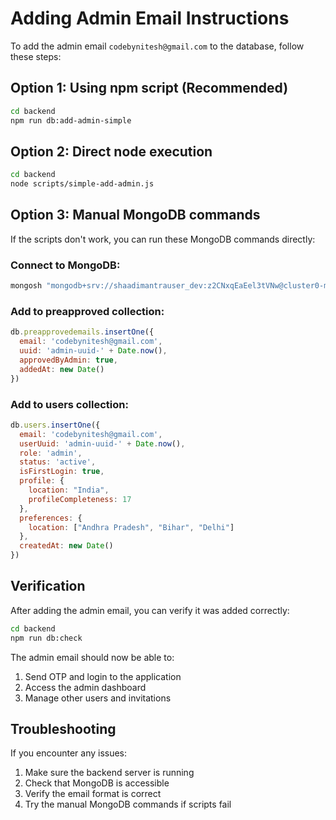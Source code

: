 # Adding Admin Email Instructions

To add the admin email `codebynitesh@gmail.com` to the database, follow these steps:

## Option 1: Using npm script (Recommended)
```bash
cd backend
npm run db:add-admin-simple
```

## Option 2: Direct node execution
```bash
cd backend
node scripts/simple-add-admin.js
```

## Option 3: Manual MongoDB commands
If the scripts don't work, you can run these MongoDB commands directly:

### Connect to MongoDB:
```bash
mongosh "mongodb+srv://shaadimantrauser_dev:z2CNxqEaEel3tVNw@cluster0-m0freetier.hdkszsj.mongodb.net/test?retryWrites=true&w=majority&appName=Cluster0-M0freeTier"
```

### Add to preapproved collection:
```javascript
db.preapprovedemails.insertOne({
  email: 'codebynitesh@gmail.com',
  uuid: 'admin-uuid-' + Date.now(),
  approvedByAdmin: true,
  addedAt: new Date()
})
```

### Add to users collection:
```javascript
db.users.insertOne({
  email: 'codebynitesh@gmail.com',
  userUuid: 'admin-uuid-' + Date.now(),
  role: 'admin',
  status: 'active',
  isFirstLogin: true,
  profile: {
    location: "India",
    profileCompleteness: 17
  },
  preferences: {
    location: ["Andhra Pradesh", "Bihar", "Delhi"]
  },
  createdAt: new Date()
})
```

## Verification
After adding the admin email, you can verify it was added correctly:

```bash
cd backend
npm run db:check
```

The admin email should now be able to:
1. Send OTP and login to the application
2. Access the admin dashboard
3. Manage other users and invitations

## Troubleshooting
If you encounter any issues:
1. Make sure the backend server is running
2. Check that MongoDB is accessible
3. Verify the email format is correct
4. Try the manual MongoDB commands if scripts fail 
